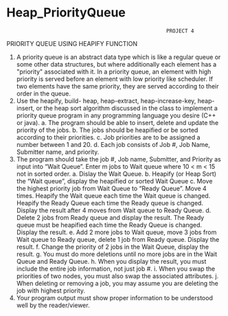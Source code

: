 # Heap_PriorityQueue
                                                        PROJECT 4
PRIORITY QUEUE USING HEAPIFY FUNCTION
1.	A priority queue is an abstract data type which is like a regular queue or some other data structures, but where additionally each element has a "priority" associated with it. In a priority queue, an element with high priority is served before an element with low priority like scheduler.
 If two elements have the same priority, they are served according to their order in the queue.
2.	Use the heapify, build- heap, heap-extract, heap-increase-key, heap-insert, or the heap sort algorithm discussed in the class to implement a priority queue program in any programming language you desire (C++ or java).
a.	The program should be able to insert, delete and update the priority of the jobs.
b.	The jobs should be heapified or be sorted according to their priorities.
c.	Job priorities are to be assigned a number between 1 and 20.
d.	Each job consists of Job #, Job Name, Submitter name, and priority.
3.	The program should take the job #, Job name, Submitter, and Priority as input into “Wait Queue”.  Enter m jobs to Wait queue where 10 < m  < 15 not in sorted order.
a.	Dislay the Wait Queue.
b.	Heapify (or Heap Sort)  the “Wait queue”, display the heapified or sorted Wait Queue
c.	Move the highest priority job from Wait Queue to “Ready Queue”.
Move 4 times. 
Heapify the Wait queue each time the Wait queue is changed. 
Heapify the Ready Queue each time the Ready queue is changed. 
Display the result after 4 moves from Wait queue to Ready Queue.
d.	Delete 2 jobs from Ready queue and display the result.
The Ready queue must be heapified each time the Ready Queue is changed.
Display the result.
e.	Add 2 more jobs to Wait queue, move 3 jobs from Wait queue to
Ready queue, delete 1 job from Ready queue. 
Display the result.
f.	Change the priority of 2 jobs in the Wait Queue, display the result.
g.	You must do more deletions until no more jobs are in the Wait Queue and Ready Queue.
h.	When you display the result, you must include the entire job information, 
not just job #.
i.	When you swap the priorities of two nodes, you must also swap the associated attributes.
j.	When deleting or removing a job, you may assume you are deleting the job with highest priority.
4.	Your program output must show proper information to be understood well by the reader/viewer.
